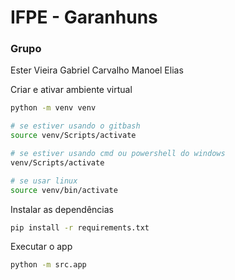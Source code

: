 # IFPE - Garanhuns

### Grupo

Ester Vieira
Gabriel Carvalho
Manoel Elias

Criar e ativar ambiente virtual 
```bash
python -m venv venv

# se estiver usando o gitbash
source venv/Scripts/activate

# se estiver usando cmd ou powershell do windows
venv/Scripts/activate

# se usar linux
source venv/bin/activate
```

Instalar as dependências
```bash
pip install -r requirements.txt
```

Executar o app 
```bash
python -m src.app
```